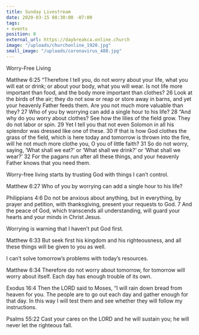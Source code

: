```yaml
---
title: Sunday Livestream
date: 2020-03-15 08:30:00 -07:00
tags:
- events
position: 0
external_url: https://daybreakca.online.church
image: "/uploads/churchonline_1920.jpg"
small_image: "/uploads/coronavirus_480.jpg"
---
```


Worry-Free Living

Matthew 6:25 “Therefore I tell you, do not worry about your life, what you will eat or drink; or about your body, what you will wear. Is not life more important than food, and the body more important than clothes? 26 Look at the birds of the air; they do not sow or reap or store away in barns, and yet your heavenly Father feeds them. Are you not much more valuable than they? 27 Who of you by worrying can add a single hour to his life? 28 “And why do you worry about clothes? See how the lilies of the field grow. They do not labor or spin. 29 Yet I tell you that not even Solomon in all his splendor was dressed like one of these. 30 If that is how God clothes the grass of the field, which is here today and tomorrow is thrown into the fire, will he not much more clothe you, O you of little faith? 31 So do not worry, saying, ‘What shall we eat?’ or ‘What shall we drink?’ or ‘What shall we wear?’ 32 For the pagans run after all these things, and your heavenly Father knows that you need them.

Worry-free living starts by trusting God with things I can’t control.

Matthew 6:27 Who of you by worrying can add a single hour to his life?

Philippians 4:6 Do not be anxious about anything, but in everything, by prayer and petition, with thanksgiving, present your requests to God. 7 And the peace of God, which transcends all understanding, will guard your hearts and your minds in Christ Jesus.

Worrying is warning that I haven’t put God first.

Matthew 6:33 But seek first his kingdom and his righteousness, and all these things will be given to you as well.

I can’t solve tomorrow’s problems with today’s resources.

Matthew 6:34 Therefore do not worry about tomorrow, for tomorrow will worry about itself. Each day has enough trouble of its own.

Exodus 16:4 Then the LORD said to Moses, “I will rain down bread from heaven for you. The people are to go out each day and gather enough for that day. In this way I will test them and see whether they will follow my instructions.

Psalms 55:22 Cast your cares on the LORD and he will sustain you; he will never let the righteous fall.
